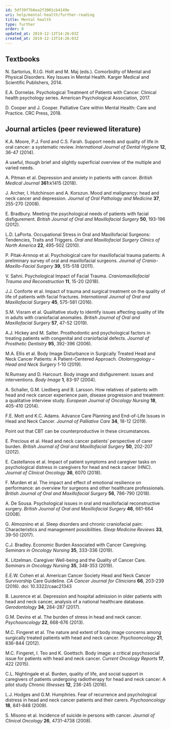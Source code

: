 ```yaml
---
id: 5df39f7b6ea2f3001cb4149e
uri: help/mental-health/further-reading
title: Mental health
type: further
order: 0
updated_at: 2019-12-13T14:26:03Z
created_at: 2019-12-13T14:26:03Z
---
```


<h2>Textbooks</h2>
<p>N. Sartorius, R.I.G. Holt and M. Maj (eds.). Comorbidity
    of Mental and Physical Disorders. Key Issues in Mental
    Health. Karger Medical and Scientific Publishers, 2014.
</p>
<p>E.A. Dornelas. Psychological Treatment of Patients with
    Cancer. Clinical health psychology series. American
    Psychological Association, 2017.</p>
<p>D. Cooper and J. Cooper. Palliative Care within Mental
    Health: Care and Practice. CRC Press, 2018.</p>
<h2>Journal articles (peer reviewed literature)</h2>
<p>K.A. Moore, P.J. Ford and C.S. Farah. Support needs and
    quality of life in oral cancer: a systematic review.
    <i>International Journal of Dental Hygiene</i>
    <strong>12</strong>, 36-47 (2014).</p>
<aside>
    <p>A useful, though brief and slightly superficial
        overview of the multiple and varied needs.</p>
</aside>
<p>A. Pitman et al. Depression and anxiety in patients with
    cancer. <i>British Medical Journal</i>
    <strong>361</strong>:k1415 (2018).</p>
<p>J. Archer, I. Hutchinson and A. Korszun. Mood and
    malignancy: head and neck cancer and depression.
    <i>Journal of Oral Pathology and Medicine</i>
    <strong>37</strong>, 255-270 (2008).</p>
<p>E. Bradbury. Meeting the psychological needs of patients
    with facial disfigurement. <i>British Journal of Oral
        and Maxillofacial Surgery</i> <strong>50</strong>,
    193-196 (2012).</p>
<p>L.D. LaPorta. Occupational Stress in Oral and
    Maxillofacial Surgeons: Tendencies, Traits and Triggers.
    <i>Oral and Maxillofacial Surgery Clinics of North
        America</i> <strong>22</strong>, 495-502 (2010).</p>
<p>P. Pitak-Arnnop et al. Psychological care for
    maxillofacial trauma patients: A preliminary survey of
    oral and maxillofacial surgeons. <i>Journal of
        Cranio-Maxillo-Facial Surgery</i>
    <strong>39</strong>, 515-518 (2011).</p>
<p>V. Sahni. Psychological Impact of Facial Trauma.
    <i>Craniomaxillofacial Trauma and Reconstruction</i>
    <strong>11</strong>, 15-20 (2018).</p>
<p>J.J. Conforte et al. Impact of trauma and surgical
    treatment on the quality of life of patients with facial
    fractures. <i>International Journal of Oral and
        Maxillofacial Surgery</i> <strong>45</strong>,
    575-581 (2016).</p>
<p>S.M. Visram et al. Qualitative study to identify issues
    affecting quality of life in adults with craniofacial
    anomalies. <i>British Journal of Oral and Maxillofacial
        Surgery</i> <strong>57</strong>, 47-52 (2019).</p>
<p>A.J. Hickey and M. Salter. Prosthodontic and
    psychological factors in treating patients with
    congenital and craniofacial defects. <i>Journal of
        Prosthetic Dentistry</i> <strong>95</strong>,
    392-396 (2006).</p>
<p>M.A. Ellis et al. Body Image Disturbance in Surgically
    Treated Head and Neck Cancer Patients: A
    Patient-Centered Approach. <i>Otolarnygology – Head and
        Neck Surgery</i> 1-10 (2019).</p>
<p>N.Rumsey and D. Harcourt. Body image and disfigurement:
    issues and interventions. <i>Body Image</i>
    <strong>1</strong>, 83-97 (2004).</p>
<p>A. Schaller, G.M. Liedberg and B. Larsson. How relatives
    of patients with head and neck cancer experience pain,
    disease progression and treatment: a qualitative
    interview study. <i>European Journal of Oncology
        Nursing</i> <strong>18</strong>, 405-410 (2014).</p>
<p>F.E. Mott and K.C. Adams. Advance Care Planning and
    End-of-Life Issues in Head and Neck Cancer. <i>Journal
        of Palliative Care</i> <strong>34</strong>, 18-12
    (2019).</p>
<aside>
    <p>Point out that CBT can be counterproductive in these
        circumstances.</p>
</aside>
<p>E. Precious et al. Head and neck cancer patients’
    perspective of carer burden. <i>British Journal of Oral
        and Maxillofacial Surgery</i> <strong>50</strong>,
    202-207 (2012).</p>
<p>E. Castellanos et al. Impact of patient symptoms and
    caregiver tasks on psychological distress in caregivers
    for head and neck cancer (HNC). <i>Journal of Clinical
        Oncology</i> <strong>36</strong>, 6070 (2018).</p>
<p>F. Murden et al. The impact and effect of emotional
    resilience on performance: an overview for surgeons and
    other healthcare professionals. <i>British Journal of
        Oral and Maxillofacial Surgery</i>
    <strong>56</strong>, 786-790 (2018).</p>
<p>A. De Sousa. Psychological issues in oral and
    maxillofacial reconstructive surgery. <i>British Journal
        of Oral and Maxillofacial Surgery</i>
    <strong>46</strong>, 661-664 (2008).</p>
<p>G. Almoznino et al. Sleep disorders and chronic
    craniofacial pain: Characteristics and management
    possibilities. <i>Sleep Medicine Reviews</i>
    <strong>33</strong>, 39-50 (2017).</p>
<p>C.J. Bradley. Economic Burden Associated with Cancer
    Caregiving. <i>Seminars in Oncology Nursing</i>
    <strong>35</strong>, 333-336 (2019).</p>
<p>K. Litzelman. Caregiver Well-being and the Quality of
    Cancer Care. <i>Seminars in Oncology Nursing</i>
    <strong>35</strong>, 348-353 (2019).</p>
<p>E.E.W. Cohen et al. American Cancer Society Head and Neck
    Cancer Survivorship Care Guideline. <i>CA Cancer Journal
        for Clinicians</i> <strong>66</strong>, 203-239
    (2016). doi: 10.3322/caac21343</p>
<p>B. Laurence et al. Depression and hospital admission in
    older patients with head and neck cancer, analysis of a
    national healthcare database. <i>Gerodontology</i>
    <strong>34</strong>, 284-287 (2017).</p>
<p>G.M. Devins et al. The burden of stress in head and neck
    cancer. <i>Psychooncology</i> <strong>22</strong>,
    668-676 (2013).</p>
<p>M.C. Fingeret et al. The nature and extent of body image
    concerns among surgically treated patients with head and
    neck cancer. <i>Psychooncology</i> <strong>21</strong>,
    836-844 (2012).</p>
<p>M.C. Fingeret, I. Teo and K. Goettsch. Body image: a
    critical psychosocial issue for patients with head and
    neck cancer. <i>Current Oncology Reports</i>
    <strong>17</strong>, 422 (2015).</p>
<p>C.L. Nightingale et al. Burden, quality of life, and
    social support in caregivers of patients undergoing
    radiotherapy for head and neck cancer: A pilot study
    <i>Chronic Illnesses</i> <strong>12</strong>, 236-245
    (2016).</p>
<p>L.J. Hodges and G.M. Humphries. Fear of recurrence and
    psychological distress in head and neck cancer patients
    and their carers. <i>Psychooncology</i>
    <strong>18</strong>, 841-848 (2009).</p>
<p>S. Misono et al. Incidence of suicide in persons with
    cancer. <i>Journal of Clinical Oncology</i>
    <strong>26</strong>, 4731-4738 (2008).</p>
